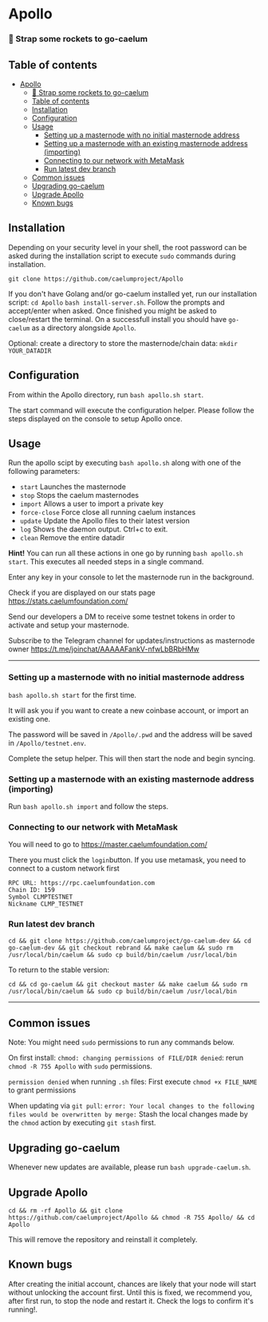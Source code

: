 # Apollo

### :rocket: Strap some rockets to go-caelum

## Table of contents

- [Apollo](#apollo)
    + [:rocket: Strap some rockets to go-caelum](#-rocket--strap-some-rockets-to-go-caelum)
  * [Table of contents](#table-of-contents)
  * [Installation](#installation)
  * [Configuration](#configuration)
  * [Usage](#usage)
    + [Setting up a masternode with no initial masternode address](#setting-up-a-masternode-with-no-initial-masternode-address)
    + [Setting up a masternode with an existing masternode address (importing)](#setting-up-a-masternode-with-an-existing-masternode-address--importing-)
    + [Connecting to our network with MetaMask](#connecting-to-our-network-with-metamask)
    + [Run latest dev branch](#run-latest-dev-branch)
  * [Common issues](#common-issues)
  * [Upgrading go-caelum](#upgrading-go-caelum)
  * [Upgrade Apollo](#upgrade-apollo)
  * [Known bugs](#known-bugs)

## Installation

Depending on your security level in your shell, the root password can be asked during the installation script to execute `sudo` commands during installation.

`git clone https://github.com/caelumproject/Apollo`

If you don't have Golang and/or go-caelum installed yet, run our installation script:
`cd Apollo`
`bash install-server.sh`.
Follow the prompts and accept/enter when asked. Once finished you might be asked to close/restart the terminal.
On a successfull install you should have `go-caelum` as a directory alongside `Apollo`.

Optional: create a directory to store the masternode/chain data:
`mkdir YOUR_DATADIR`

## Configuration

From within the Apollo directory, run `bash apollo.sh start`.

The start command will execute the configuration helper. Please follow the steps displayed on the console to setup Apollo once.

## Usage

Run the apollo scipt by executing `bash apollo.sh` along with one of the following parameters:

 - `start` Launches the masternode
 - `stop` Stops the caelum masternodes
 - `import` Allows a user to import a private key
 - `force-close` Force close all running caelum instances
 - `update` Update the Apollo files to their latest version
 - `log` Shows the daemon output. Ctrl+c to exit.
 - `clean` Remove the entire datadir

 **Hint!** You can run all these actions in one go by running `bash apollo.sh start`. This executes all needed steps in a single command.

 Enter any key in your console to let the masternode run in the background.

 Check if you are displayed on our stats page https://stats.caelumfoundation.com/

 Send our developers a DM to receive some testnet tokens in order to activate and setup your masternode.

 Subscribe to the Telegram channel for updates/instructions as masternode owner https://t.me/joinchat/AAAAAFankV-nfwLbBRbHMw

---

### Setting up a masternode with no initial masternode address

`bash apollo.sh start` for the first time.

It will ask you if you want to create a new coinbase account, or import an existing one.

The password will be saved in `/Apollo/.pwd` and the address will be saved in `/Apollo/testnet.env`.

Complete the setup helper. This will then start the node and begin syncing.

### Setting up a masternode with an existing masternode address (importing)

Run `bash apollo.sh import` and follow the steps.

### Connecting to our network with MetaMask

You will need to go to https://master.caelumfoundation.com/

There you must click the `login`button. If you use metamask, you need to connect to a custom network first

```
RPC URL: https://rpc.caelumfoundation.com
Chain ID: 159
Symbol CLMPTESTNET
Nickname CLMP_TESTNET
```

### Run latest dev branch

```
cd && git clone https://github.com/caelumproject/go-caelum-dev && cd go-caelum-dev && git checkout rebrand && make caelum && sudo rm  /usr/local/bin/caelum && sudo cp build/bin/caelum /usr/local/bin
```

To return to the stable version:

```
cd && cd go-caelum && git checkout master && make caelum && sudo rm  /usr/local/bin/caelum && sudo cp build/bin/caelum /usr/local/bin
```

---

## Common issues

Note: You might need `sudo` permissions to run any commands below.

On first install: `chmod: changing permissions of FILE/DIR denied`: rerun `chmod -R 755 Apollo` with `sudo` permissions.

`permission denied` when running `.sh` files: First execute `chmod +x FILE_NAME` to grant permissions

When updating via `git pull`: `error: Your local changes to the following files would be overwritten by merge:` Stash the local changes made by the `chmod` action by executing `git stash` first.

## Upgrading go-caelum

Whenever new updates are available, please run `bash upgrade-caelum.sh`.

## Upgrade Apollo

`cd && rm -rf Apollo && git clone https://github.com/caelumproject/Apollo && chmod -R 755 Apollo/ && cd Apollo`

This will remove the repository and reinstall it completely.

## Known bugs

After creating the initial account, chances are likely that your node will start without unlocking the account first. Until this is fixed, we recommend you, after first run, to stop the node and restart it. Check the logs to confirm it's running!.
